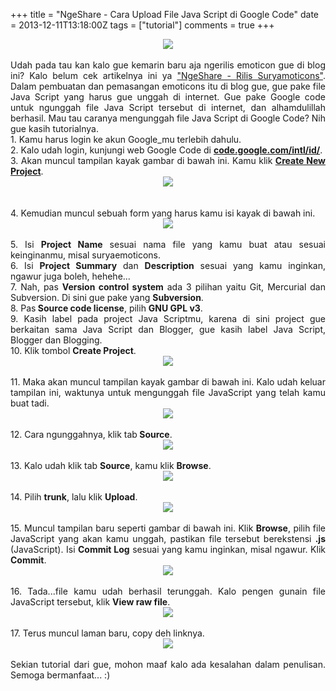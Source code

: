 +++
title = "NgeShare - Cara Upload File Java Script di Google Code"
date = 2013-12-11T13:18:00Z
tags = ["tutorial"]
comments = true
+++

<center><img border="0" data-original-height="600" data-original-width="1200" src="https://2.bp.blogspot.com/-1FtIfkGWlZ4/XFw7IXF3OMI/AAAAAAAATFg/C1X12mw46jIXEXogSG9MgnpGP7ZJ4fVCQCLcBGAs/s1600/code.png" /></center><br />
<div style="text-align: justify;">Udah pada tau kan kalo gue kemarin baru aja ngerilis emoticon gue di blog ini? Kalo belum cek artikelnya ini ya <a href="http://suryapersonal.blogspot.com/2013/12/ngeshare-rilis-suryamoticons-surya.html">"NgeShare - Rilis Suryamoticons"</a>. Dalam pembuatan dan pemasangan emoticons itu di blog gue, gue pake file Java Script yang harus gue unggah di internet. Gue  pake Google code untuk ngunggah file Java Script tersebut di internet,  dan alhamdulillah berhasil. Mau tau caranya mengunggah file Java Script  di Google Code? Nih gue kasih tutorialnya.<br />
1. Kamu harus login ke akun Google_mu terlebih dahulu.<br />
2. Kalo udah login, kunjungi web Google Code di <b><a href="http://code.google.com/intl/id/">code.google.com/intl/id/</a></b>.<br />
3. Akan muncul tampilan kayak gambar di bawah ini. Kamu klik <b><a href="http://code.google.com/hosting/createProject">Create New Project</a></b>.<br />
<center><img border="0" src="https://3.bp.blogspot.com/-hbtygpfV5N0/Uqf4zWJP9rI/AAAAAAAADaQ/iXtZVjQDkfk/s1600/1.png" /></center><br />
<br />
4. Kemudian muncul sebuah form yang harus kamu isi kayak di bawah ini.<br />
<center><img border="0" src="https://1.bp.blogspot.com/-5AC6wXf7Y2Q/Uqf5UaeHdaI/AAAAAAAADaY/QNPQuFgOo-s/s1600/2.png" /></center><br />
5. Isi <b>Project Name</b> sesuai nama file yang kamu buat atau sesuai keinginanmu, misal suryaemoticons.<br />
6. Isi <b>Project Summary</b> dan <b>Description</b> sesuai yang kamu inginkan, ngawur juga boleh, hehehe...<br />
7. Nah, pas <b>Version control system</b> ada 3 pilihan yaitu Git, Mercurial dan Subversion. Di sini gue pake yang <b>Subversion</b>.<br />
8. Pas<b> Source code license</b>, pilih <b>GNU GPL v3</b>.<br />
9. Kasih label pada project Java Scriptmu, karena di sini project gue berkaitan sama Java Script dan Blogger, gue kasih label Java Script, Blogger dan Blogging.<br />
10. Klik tombol <b>Create Project</b>.<br />
<center><img border="0" src="https://3.bp.blogspot.com/-eKuVqplFV0Y/Uqf7l_u_mJI/AAAAAAAADak/ia0HJzbqhus/s1600/3.png" /></center><br />
11. Maka akan muncul tampilan kayak gambar di bawah ini. Kalo udah keluar tampilan ini, waktunya untuk mengunggah file JavaScript yang telah kamu buat tadi.<br />
<center><img border="0" src="https://3.bp.blogspot.com/-8mceDgiTkiM/Uqf8PTVu8NI/AAAAAAAADas/DxUPIxKzlc4/s1600/4.png" /></center><br />
12. Cara ngunggahnya, klik tab<b> Source</b>.<br />
<center><img border="0" src="https://2.bp.blogspot.com/-z-mVCc1TuMs/Uqf8r1k0YWI/AAAAAAAADa0/f3_w9u11RFY/s1600/5.png" /></center><br />
13. Kalo udah klik tab <b>Source</b>, kamu klik <b>Browse</b>.<br />
<center><img border="0" src="https://1.bp.blogspot.com/-e4hZXKS6OeQ/Uqf9UP0Z9bI/AAAAAAAADa8/CssMU9n0yCk/s1600/6.png" /></center><br />
14. Pilih <b>trunk</b>, lalu klik <b>Upload</b>.<br />
<center><img border="0" src="https://4.bp.blogspot.com/-13Hw0wAeM4U/Uqf98gRXu8I/AAAAAAAADbI/vVZ2hTJ8Xvg/s1600/7.png" /></center><br />
15. Muncul tampilan baru seperti gambar di bawah ini. Klik <b>Browse</b>, pilih file JavaScript yang akan kamu unggah, pastikan file tersebut berekstensi <b>.js</b> (JavaScript). Isi <b>Commit Log</b> sesuai yang kamu inginkan, misal ngawur. Klik <b>Commit</b>.<br />
<center><img border="0" src="https://3.bp.blogspot.com/-8WnOa79rqlQ/Uqf_Gi3X5lI/AAAAAAAADbQ/Fs1Uk2EfKUc/s1600/8.png" /></center><br />
16. Tada...file kamu udah berhasil terunggah. Kalo pengen gunain file JavaScript tersebut, klik <b>View raw file</b>.<br />
<center><img border="0" src="https://2.bp.blogspot.com/-xoqbYDxL8wA/Uqf_64CR3KI/AAAAAAAADbY/-nH9Tloc_Pw/s1600/9.png" /></center><br />
17. Terus muncul laman baru, copy deh linknya.<br />
<center><img border="0" src="https://1.bp.blogspot.com/-o_qD-wDeKao/UqgAuZ1JCMI/AAAAAAAADbk/Hm-nQHioc7Q/s1600/10.png" /></center><br />
Sekian tutorial dari gue, mohon maaf kalo ada kesalahan dalam penulisan. Semoga bermanfaat... :)</div>
